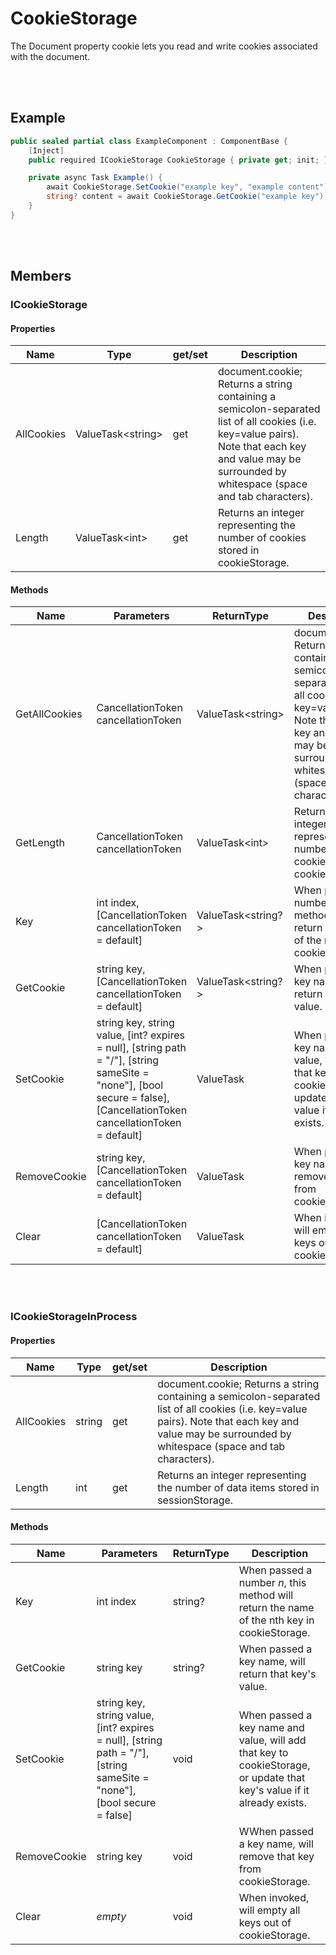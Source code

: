 # CookieStorage

The Document property cookie lets you read and write cookies associated with the document.


<br><br />
## Example

```csharp
public sealed partial class ExampleComponent : ComponentBase {
    [Inject]
    public required ICookieStorage CookieStorage { private get; init; }

    private async Task Example() {
        await CookieStorage.SetCookie("example key", "example content");
        string? content = await CookieStorage.GetCookie("example key"); // returns "example content"
    }
}
```


<br><br />
## Members

### ICookieStorage

#### Properties

| **Name**   | **Type**                | get/set | **Description**                                                                                                                                                                                         |
| ---------- | ----------------------- | ------- | ------------------------------------------------------------------------------------------------------------------------------------------------------------------------------------------------------- |
| AllCookies | ValueTask&lt;string&gt; | get     | document.cookie; Returns a string containing a semicolon-separated list of all cookies (i.e. key=value pairs). Note that each key and value may be surrounded by whitespace (space and tab characters). |
| Length     | ValueTask&lt;int&gt;    | get     | Returns an integer representing the number of cookies stored in cookieStorage.                                                                                                                          |

#### Methods

| **Name**      | **Parameters**                                                                                                                                                           | **ReturnType**           | **Description**                                                                                                                                                                                         |
| ----------    | ------------------------------------------------------------------------------------------------------------------------------------------------------------------------ | ------------------------ | ------------------------------------------------------------------------------------------------------------------------------------------------------------------------------------------------------- |
| GetAllCookies | CancellationToken cancellationToken                                                                                                                                      | ValueTask&lt;string&gt;  | document.cookie; Returns a string containing a semicolon-separated list of all cookies (i.e. key=value pairs). Note that each key and value may be surrounded by whitespace (space and tab characters). |
| GetLength     | CancellationToken cancellationToken                                                                                                                                      | ValueTask&lt;int&gt;     | Returns an integer representing the number of cookies stored in cookieStorage.                                                                                                                          |
| Key           | int index, [CancellationToken cancellationToken = default]                                                                                                               | ValueTask&lt;string?&gt; | When passed a number *n*, this method will return the name of the nth key in cookieStorage.                                                                                                             |
| GetCookie     | string key, [CancellationToken cancellationToken = default]                                                                                                              | ValueTask&lt;string?&gt; | When passed a key name, will return that key's value.                                                                                                                                                   |
| SetCookie     | string key, string value, [int? expires = null], [string path = "/"], [string sameSite = "none"], [bool secure = false], [CancellationToken cancellationToken = default] | ValueTask                | When passed a key name and value, will add that key to cookieStorage, or update that key's value if it already exists.                                                                                  |
| RemoveCookie  | string key, [CancellationToken cancellationToken = default]                                                                                                              | ValueTask                | When passed a key name, will remove that key from cookieStorage.                                                                                                                                        |
| Clear         | [CancellationToken cancellationToken = default]                                                                                                                          | ValueTask                | When invoked, will empty all keys out of cookieStorage.                                                                                                                                                 |


<br></br>
### ICookieStorageInProcess

#### Properties

| **Name**   | **Type** | get/set | **Description**                                                                                                                                                                                         |
| ---------- | -------- | ------- | ------------------------------------------------------------------------------------------------------------------------------------------------------------------------------------------------------- |
| AllCookies | string   | get     | document.cookie; Returns a string containing a semicolon-separated list of all cookies (i.e. key=value pairs). Note that each key and value may be surrounded by whitespace (space and tab characters). |
| Length     | int      | get     | Returns an integer representing the number of data items stored in sessionStorage.                                                                                                                      |

#### Methods

| **Name**     | **Parameters**                                                                                                          | **ReturnType**     | **Description**                                                                                              |
| ------------ | ----------------------------------------------------------------------------------------------------------------------- | ------------------ | ------------------------------------------------------------------------------------------------------------ |
| Key          | int index                                                                                                               | string? | When passed a number *n*, this method will return the name of the nth key in cookieStorage.                             |
| GetCookie    | string key                                                                                                              | string? | When passed a key name, will return that key's value.                                                                   |
| SetCookie    | string key, string value, [int? expires = null], [string path = "/"], [string sameSite = "none"], [bool secure = false] | void    | When passed a key name and value, will add that key to cookieStorage, or update that key's value if it already exists.  |
| RemoveCookie | string key                                                                                                              | void    | WWhen passed a key name, will remove that key from cookieStorage.                                                       |
| Clear        | *empty*                                                                                                                 | void    | When invoked, will empty all keys out of cookieStorage.                                                                 |
